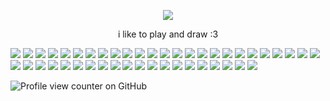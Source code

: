 <p align="center">
<img src="https://racgraphics.carrd.co/assets/images/image01.gif?v=ec9eff5f"/>
<p align="center">

<p align="center">
i like to play and draw :3 
<p align="center">

![](https://64.media.tumblr.com/39ea8f72e5393f45fbe303bc987cdd4f/e118066f0a0b1d05-47/s100x200/e38f33ccb03175ff97032e4c78f24894c0a07526.gifv) ![](https://64.media.tumblr.com/7e7c5de2ca17b7a94ea5303a9ddb6732/e118066f0a0b1d05-6a/s100x200/a3745bcb8db3b2e16b98db932882919a2ff2e2d2.gifv) ![](https://64.media.tumblr.com/fb8bb622a4ad7dc1a5cd987f21cad48e/cb8fcb3fc560836c-d3/s100x200/e7970e5318548debbced2770e09fc16e0393ebca.pnj) ![](https://64.media.tumblr.com/e13e9e5b564ba0b62abaa431441d43f7/0300ad4d2d3fd951-3b/s100x200/a88018372f5fcbe4220c2b59c7842c4187484725.gifv) ![](https://64.media.tumblr.com/34b92b911693ef45c8ed605e5a088881/f8e8f12b8f4e1ab3-ca/s100x200/85f9d48cf346376664b90992ac8a977aad06fb5e.pnj) ![](https://64.media.tumblr.com/112d27b5fc9c72c4e8aa890c97116309/c50dc93c89e251e3-2d/s100x200/ac83a069c39ec0f17b8910cf97a2eb6c7538aea7.pnj) ![](https://64.media.tumblr.com/44be30cefa3c64253b3a17e661e427c8/79d8b316934d24c3-20/s100x200/ca8d8ef4b165c72b1777e678df29cc140457aecc.pnj) ![](https://64.media.tumblr.com/1b7189d5ac65db68f84a6cf3495b6958/26a3dc5372ccff0b-03/s100x200/3db07f99e4ccc8d49a89e1edf64ebfb3436c3c0f.gifv) ![](https://64.media.tumblr.com/ad1e90803ccd6f9ed9699194d45c90a4/e1ae908f289f2c41-77/s250x400/90e440e29d7b6f0b8cff698554273b25098fbe8b.pnj) ![](https://64.media.tumblr.com/e90bb0cde9652b52231fce2ed00625a6/dc8b375fad43f712-21/s100x200/a7a4aba118a32610244512a44e945e1d48b06265.gifv) ![](https://64.media.tumblr.com/cfcd7cfc4f0bb84378addb7cd06e060e/e1fb8f8960fd91ad-7f/s100x200/6c77b0ca884b42bc9b4288ea48f7d61231dbf7e7.pnj) ![](https://64.media.tumblr.com/b38f42f37d876fa7aed18acda6f37f95/e1fb8f8960fd91ad-37/s100x200/58ad45c2110064363e066011ca2cc2e205335edd.pnj) ![](https://64.media.tumblr.com/cecd070f42b8953a3eb4bc9207433386/819d9e7133315662-2a/s100x200/2e7abb29ccd0dbff90df0a8f55d70f34fa745691.pnj) ![](https://64.media.tumblr.com/6273226dee9dbef59eb9e66bb5a4b245/8112b7398f6a15b7-49/s100x200/2271787a336e8c388a1d06746324aed9f2c82fe7.gifv) ![](https://64.media.tumblr.com/9d87ee15602703642a6f4039b3e212db/8112b7398f6a15b7-74/s100x200/3249dec2f4d253e15be6e7b12e64c118f11b787a.gifv) ![](https://64.media.tumblr.com/44cb236328ab5e4ea2c6c5573c4445a6/d652131e080cdc90-7b/s250x400/d8003e3e97844a8b44f37871a5dfdb93e6b3ed47.pnj) ![](https://64.media.tumblr.com/3dbfded1893bff36f70ba6ccf2c828cb/97b1b17e3a799a00-40/s100x200/4b98facd7b779b778e90a131c0bee321ea6eaca6.gifv) ![](https://64.media.tumblr.com/3e6d409b053065089d46a3eff932453e/733fd7dca8790ed0-a3/s250x400/81115c01292fcf8ad8aa78bd0f2e36e156a68dd6.gifv) ![](https://64.media.tumblr.com/38652e3cc803d6177b2699357f0ae652/13377e331deab084-de/s250x400/9f45ff206d74bfdd99114c141bb58d39b65d0323.pnj) ![](https://64.media.tumblr.com/a6ce0d4cb942375143e6453d78fef2f5/79d8b316934d24c3-e8/s100x200/b9339ea21bf844bee780d6fabc467e98da937115.pnj) ![](https://64.media.tumblr.com/5044fc2f04d059d2f87694e6b5d84900/42913c6ce83698b4-96/s100x200/6b718c858dae4020618c0987461faa7e761bed8d.gifv) ![](https://64.media.tumblr.com/7a0ea9cf16e1f0768ae101249170ea35/cd7fba09e864177d-79/s100x200/2640e19fa461576ad69f40aca57ad5ce0ba20265.gifv) ![](https://64.media.tumblr.com/65a90ca6131d20e048b80661559aadab/c21306bc65a11404-d9/s100x200/6b735e9d8387d9cc90a656607af4ae50a3c15700.gifv) ![](https://64.media.tumblr.com/c16dbc2f380e2696036f30442c1a2742/cd7fba09e864177d-1b/s100x200/f50a672f5efccb1630a2dc653844ba431e4e11b6.gifv) ![](https://64.media.tumblr.com/c22b1f6d948cc66d66868011c8738485/6ec42e56d52133d4-35/s100x200/da541040f940ac2b78b553321ab82609903cf48e.gifv) ![](https://64.media.tumblr.com/20ca592e399ad24315ced01da361b35b/a85442fc476b50b1-ee/s100x200/8c76c79cc9360b59e382080e76c99d11fc3c04fd.gifv) ![](https://64.media.tumblr.com/7286b4f1b361f8cb8d4491b8170937c9/65ef2aec15a3e568-1d/s100x200/2fdfa8f9a1395af3af1c00ba2662c0d996d7da8b.pnj) ![](https://64.media.tumblr.com/d8c0dd151421ca4793ea01a39bf60327/d7f07797e92c200d-fc/s100x200/f910c80d09e0d6e65f45453f6713bea23f4f4e2f.gifv) ![](https://64.media.tumblr.com/19b6128a0239b82e52f8e97179346ff0/d7f07797e92c200d-45/s100x200/c1fc72c2285fbae2cf4bbbc9c26ef5849f7db0e2.gifv) ![](https://64.media.tumblr.com/deda2d9d8b1c9e15a90e0113a8591a79/ae12f59c5b81d0e4-53/s100x200/e8d0a47655fd4b94e88c7ba2f233a2056bea143c.pnj) ![](https://64.media.tumblr.com/50afcc039f425e999631a97079ba9794/ae12f59c5b81d0e4-e2/s100x200/12e743f371c072779579a4f9d34187e178c7dc32.pnj) ![](https://64.media.tumblr.com/074fe9304d0d4eab667439d6a71c6626/ae12f59c5b81d0e4-d4/s100x200/4b1a1a58acc5624da5254ca890c8013f4456defe.pnj) ![](https://64.media.tumblr.com/ad33e48bf8bd086203f4045fd65416ec/d593c4acb119b463-85/s100x200/73a04f74d0780d467e900845b82cb38a0927e689.pnj) ![](https://64.media.tumblr.com/bd8c04fa2c6e31289b44375f568fbbc2/d593c4acb119b463-97/s100x200/fedb07f3ad6043479080a20fb5f221882e5ba588.pnj) ![](https://64.media.tumblr.com/d79c57bf2f02b7204b5fc173ef18fdff/4cec8525e8c76e66-2f/s100x200/130577ed20d80b2946f06091e97a5ee348e50177.gifv) ![](https://64.media.tumblr.com/a5a2f0e6a56719e29609be213f773120/4cec8525e8c76e66-d2/s100x200/3cb299d52f573f22c70c5f0b18b4e30b9f964a74.gifv) ![](https://64.media.tumblr.com/3da2080a95016c72f97e8973bc765c6d/d593c4acb119b463-b0/s100x200/6311964381578557c10bb2c983fd7b5392fd0c8b.pnj) ![](https://64.media.tumblr.com/c8faf112645ebbb3abdf968a8a312c32/d4a14c3777fbd89e-17/s100x200/f3015236436794f09adf21bad8c0c3ddb614e097.pnj) ![](https://64.media.tumblr.com/2511d9014e7adbd46e9ee2118db55875/d4a14c3777fbd89e-99/s100x200/93e697ef6df3a6d6ba34f40f314492acba92582e.gifv) ![](https://64.media.tumblr.com/42108c69571ecfc040302c0b2fc33dc0/c524f86fcee157cf-f0/s100x200/afef47b477a4236b963aca20a1d997466b05e180.gifv) ![](https://64.media.tumblr.com/3a8f149c6d4edcdfc9c49eb082f1ed7a/f176394435d53fb8-33/s100x200/493526a917f5214e6c8adeb8116603fe25125fa5.gifv) ![](https://64.media.tumblr.com/198bd81b4d95eb1120b61c3662aa361e/329115873178d2b3-c0/s100x200/8f405e9a8eb4ec8798e48ed907d262c15b8a7b0b.jpg) ![](https://64.media.tumblr.com/b6aad828eab8ecb5afa44a0ee896c861/786382531e2cf337-2b/s100x200/0e440cd865975413ac20f2812db1219b0227bec3.pnj) ![](https://64.media.tumblr.com/f5787a5d4392b2050b41a8b36872989b/d7d2dbc71715d475-8e/s100x200/d26b06777033699bf0fca142a8fc7f8e4de833e8.pnj) ![](https://64.media.tumblr.com/b929a5d93118de9201eaae639114dc57/139a910bc0275984-0c/s100x200/e46d823d9ee0e791265a7fec7775718eaf9ec54e.gifv)

![Profile view counter on GitHub](https://komarev.com/ghpvc/?username=racsiniy&color=6ca5f0&style=for-the-badge&label=VIEWS&base=2086&abbreviated=false)
